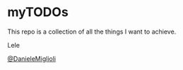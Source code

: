# myTODOs

This repo is a collection of all the things I want to achieve.

Lele

[@DanieleMiglioli](https://twitter.com/DanieleMiglioli)
